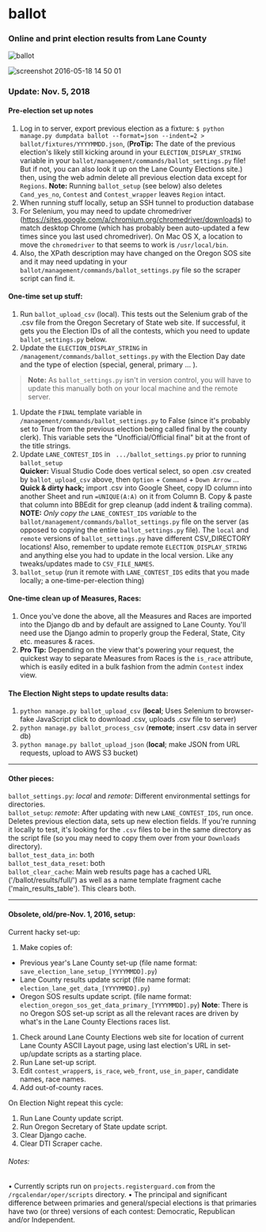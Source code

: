 # ballot


### Online and print election results from Lane County  

![ballot](https://cloud.githubusercontent.com/assets/96007/15377445/8f7dc02c-1d10-11e6-8756-68438b1acf2a.png)

![screenshot 2016-05-18 14 50 01](https://cloud.githubusercontent.com/assets/96007/15378391/e74786ba-1d17-11e6-8828-80c8a730f442.png)

### Update: Nov. 5, 2018

#### Pre-election set up notes
1. Log in to server, export previous election as a fixture: `$ python manage.py dumpdata ballot --format=json --indent=2 > ballot/fixtures/YYYYMMDD.json`, (**ProTip:** The date of the previous election's likely still kicking around in your `ELECTION_DISPLAY_STRING` variable in your `ballot/management/commands/ballot_settings.py` file! But if not, you can also look it up on the Lane County Elections site.) then, using the web admin delete all previous election data except for `Regions`. **Note:** Running `ballot_setup` (see below) also deletes `Cand_yes_no`, `Contest` and `Contest_wrapper` leaves `Region` intact.
1. When running stuff locally, setup an SSH tunnel to production database
1. For Selenium, you may need to update chromedriver (https://sites.google.com/a/chromium.org/chromedriver/downloads) to match desktop Chrome (which has probably been auto-updated a few times since you last used chromedriver). On Mac OS X, a location to move the `chromedriver` to that seems to work is `/usr/local/bin`.
1. Also, the XPath description may have changed on the Oregon SOS site and it may need updating in your `ballot/management/commands/ballot_settings.py` file so the scraper script can find it.

#### One-time set up stuff:
1. Run `ballot_upload_csv` (local). This tests out the Selenium grab of the .csv file from the Oregon Secretary of State web site. If successful, it gets you the Election IDs of all the contests, which you need to update `ballot_settings.py` below.
1. Update the `ELECTION_DISPLAY_STRING` in `/management/commands/ballot_settings.py` with the Election Day date and the type of election (special, general, primary ... ). 
> **Note:** As `ballot_settings.py` isn't in version control, you will have to update this manually both on your local machine and the remote server.
1. Update the `FINAL` template variable in `/management/commands/ballot_settings.py` to False (since it's probably set to True from the previous election being called final by the county clerk). This variable sets the "Unofficial/Official final" bit at the front of the title strings.
1. Update `LANE_CONTEST_IDS` in ` .../ballot_settings.py` prior to running `ballot_setup`  
**Quicker:** Visual Studio Code does vertical select, so open .csv created by `ballot_upload_csv` above, then `Option` + `Command` + `Down Arrow` ...  
**Quick & dirty hack;** import .csv into Google Sheet, copy ID column into another Sheet and run `=UNIQUE(A:A)` on it from Column B. Copy & paste that column into BBEdit for grep cleanup (add indent & trailing comma).  
**NOTE:** _Only copy the_ `LANE_CONTEST_IDS` _variable_ to the `ballot/management/commands/ballot_settings.py` file on the server (as opposed to copying the entire `ballot_settings.py` file). The `local` and `remote` versions of `ballot_settings.py` have different CSV_DIRECTORY locations! Also, remember to update remote `ELECTION_DISPLAY_STRING` and anything else you had to update in the local version. Like any tweaks/updates made to `CSV_FILE_NAMES`.
1. `ballot_setup` (run it remote with `LANE_CONTEST_IDS` edits that you made locally; a one-time-per-election thing)  

#### One-time clean up of Measures, Races:
1. Once you've done the above, all the Measures and Races are imported into the Django db and by default are assigned to Lane County. You'll need use the Django admin to properly group the Federal, State, City etc. measures & races. 
1. **Pro Tip:** Depending on the view that's powering your request, the quickest way to separate Measures from Races is the `is_race` attribute, which is easily edited in a bulk fashion from the admin `Contest` index view.

#### The Election Night steps to update results data:
1. `python manage.py ballot_upload_csv` (**local**; Uses Selenium to browser-fake JavaScript click to download .csv, uploads .csv file to server)
2. `python manage.py ballot_process_csv` (**remote**; insert .csv data in server db)
3. `python manage.py ballot_upload_json` (**local**; make JSON from URL requests, upload to AWS S3 bucket)
---

#### Other pieces:

`ballot_settings.py`: _local_ and _remote_: Different environmental settings for directories.  
`ballot_setup`: _remote_: After updating with new `LANE_CONTEST_IDS`, run once. Deletes previous election data, sets up new election fields. If you're running it locally to test, it's looking for the `.csv` files to be in the same directory as the script file (so you may need to copy them over from your `Downloads` directory).  
`ballot_test_data_in`: both  
`ballot_test_data_reset`: both  
`ballot_clear_cache`: Main web results page has a cached URL ('/ballot/results/full/') as well as a name template fragment cache ('main_results_table'). This clears both.

---
#### Obsolete, old/pre-Nov. 1, 2016, setup:

Current hacky set-up:  

1. Make copies of:  
 * Previous year's Lane County set-up (file name format: `save_election_lane_setup_[YYYYMMDD].py`)
 * Lane County results update script (file name format: `election_lane_get_data_[YYYYMMDD].py`)
 * Oregon SOS results update script. (file name format: `election_oregon_sos_get_data_primary_[YYYYMMDD].py`) **Note**: There is no Oregon SOS set-up script as all the relevant races are driven by what's in the Lane County Elections races list.
1. Check around Lane County Elections web site for location of current Lane County ASCII Layout page, using last election's URL in set-up/update scripts as a starting place.
1. Run Lane set-up script.
1. Edit `contest_wrapper`s, `is_race`, `web_front`, `use_in_paper`, candidate names, race names.
1. Add out-of-county races.

On Election Night repeat this cycle:  

1. Run Lane County update script.
1. Run Oregon Secretary of State update script.
1. Clear Django cache.
1. Clear DTI Scraper cache.

###### Notes:

• Currently scripts run on `projects.registerguard.com` from the  `/rgcalendar/oper/scripts` directory.
• The principal and significant difference between primaries and general/special elections is that primaries have two (or three) versions of each contest: Democratic, Republican and/or Independent.
